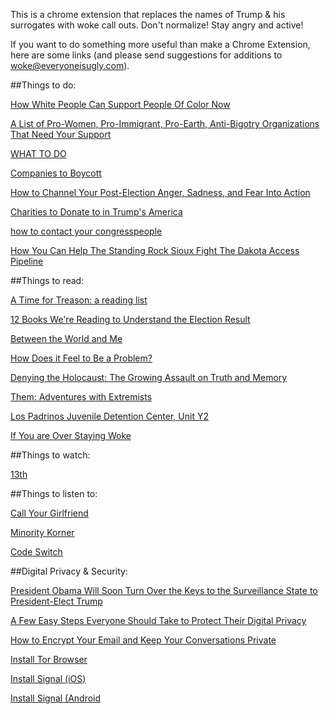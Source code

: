 This is a chrome extension that replaces the names of Trump & his surrogates with woke call outs. Don't normalize! Stay angry and active!

If you want to do something more useful than make a Chrome Extension, here are some links
(and please send suggestions for additions to woke@everyoneisugly.com).

##Things to do:

[How White People Can Support People Of Color Now](https://www.buzzfeed.com/hannahgiorgis/how-white-people-can-support-people-of-color-right-now?utm_term=.xfZMkGdxdB#.tuk5y1bObQ)

[A List of Pro-Women, Pro-Immigrant, Pro-Earth, Anti-Bigotry Organizations That Need Your Support](http://jezebel.com/a-list-of-pro-women-pro-immigrant-pro-earth-anti-big-1788752078)

[WHAT TO DO](https://medium.com/@thelindywest/what-to-do-d17e58305fa7#.zh8gwrdt7)

[Companies to Boycott](https://docs.google.com/spreadsheets/d/1vu0Y0HvadMgG_LN7dF8W7M66oPCcx_nmSARQWirV7iY/htmlview?sle=true#gid=0)

[How to Channel Your Post-Election Anger, Sadness, and Fear Into Action](http://www.slate.com/articles/news_and_politics/politics/2016/11/how_liberals_can_channel_their_post_election_anxiety_into_action.html)

[Charities to Donate to in Trump's America](http://www.pajiba.com/seriously_random_lists/charities-to-donate-to-in-trumps-america.php)

[how to contact your congresspeople](https://twitter.com/editoremilye/status/797243415922515970)

[How You Can Help The Standing Rock Sioux Fight The Dakota Access Pipeline](http://www.huffingtonpost.com/entry/help-standing-rock-sioux-dakota-access-pipeline_us_583480c9e4b000af95eca013?)

##Things to read:

[A Time for Treason: a reading list](http://thenewinquiry.com/features/a-time-for-treason/)

[12 Books We're Reading to Understand the Election Result](http://nymag.com/thecut/2016/11/12-books-were-reading-to-understand-the-election-result.html)

[Between the World and Me](https://www.amazon.com/Between-World-Me-Ta-Nehisi-Coates-ebook/dp/B00SEFAIRI/ref=sr_1_1?s=books&ie=UTF8&qid=1479921027&sr=1-1&keywords=between+the+world+and+me)

[How Does it Feel to Be a Problem?](https://www.amazon.com/dp/0143115413/)

[Denying the Holocaust: The Growing Assault on Truth and Memory](https://www.amazon.com/Denying-Holocaust-Growing-Assault-Memory/dp/0452272742)

[Them: Adventures with Extremists](https://www.amazon.com/dp/B00570B692/ref=dp-kindle-redirect?_encoding=UTF8&btkr=1)

[Los Padrinos Juvenile Detention Center, Unit Y2 ](http://hyperallergic.com/338196/one-poem-by-christopher-soto/)

[If You are Over Staying Woke](https://www.poetryfoundation.org/poems-and-poets/poems/detail/58028)

##Things to watch:

[13th](https://www.netflix.com/title/80091741)

##Things to listen to:

[Call Your Girlfriend](http://www.callyourgirlfriend.com/)

[Minority Korner](http://www.maximumfun.org/shows/minority-korner)

[Code Switch](http://www.npr.org/sections/codeswitch/)

##Digital Privacy & Security:

[President Obama Will Soon Turn Over the Keys to the Surveillance State to President-Elect Trump](https://www.aclu.org/blog/speak-freely/president-obama-will-soon-turn-over-keys-surveillance-state-president-elect-trump)

[A Few Easy Steps Everyone Should Take to Protect Their Digital Privacy](https://www.aclu.org/blog/speak-freely/few-easy-steps-everyone-should-take-protect-their-digital-privacy)

[How to Encrypt Your Email and Keep Your Conversations Private](http://lifehacker.com/how-to-encrypt-your-email-and-keep-your-conversations-p-1133495744)

[Install Tor Browser](https://www.torproject.org/projects/torbrowser.html.en)

[Install Signal (iOS)](https://itunes.apple.com/us/app/signal-private-messenger/id874139669?mt=8&ign-mpt=uo%3D4)

[Install Signal (Android](https://play.google.com/store/apps/details?id=org.thoughtcrime.securesms&hl=en)


